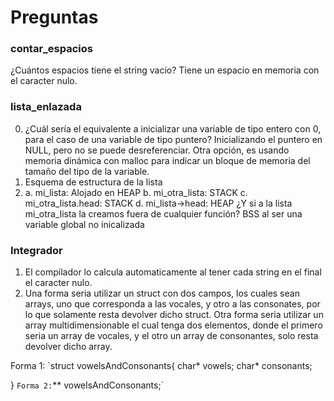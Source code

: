 
# Preguntas 

### contar_espacios

¿Cuántos espacios tiene el string vacío?
Tiene un espacio en memoria con el caracter nulo.
### lista_enlazada
0. ¿Cuál sería el equivalente a inicializar una variable de tipo entero con 0, para el caso de una variable de tipo puntero?
Inicializando el puntero en NULL, pero no se puede desreferenciar. Otra opción, es usando memoria dinámica con malloc para indicar un bloque de memoria del tamaño del tipo de la variable.
1. Esquema de estructura de la lista
2. a. mi_lista: Alojado en HEAP
b. mi_otra_lista: STACK
c. mi_otra_lista.head: STACK
d. mi_lista->head: HEAP
¿Y si a la lista mi_otra_lista la creamos fuera de cualquier función? BSS al ser una variable global no inicalizada

### Integrador
1. El compilador lo calcula automaticamente al tener cada string en el final el caracter nulo.
2. Una forma seria utilizar un struct con dos campos, los cuales sean arrays, uno que corresponda a las vocales, y otro a las consonates, por lo que solamente resta devolver dicho struct. Otra forma seria utilizar un array multidimensionable el cual tenga dos elementos, donde el primero seria un array de vocales, y el otro un array de consonantes, solo resta devolver dicho array.

Forma 1:
`struct vowelsAndConsonants{
	char* vowels;
	char* consonants;

} 
`
Forma 2:
`** vowelsAndConsonants;`
